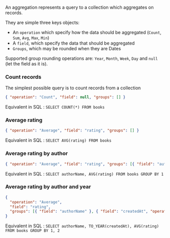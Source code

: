 An aggregation represents a query to a collection which aggregates on records.

They are simple three keys objects:

- An `operation` which specify how the data should be aggregated (`Count`, `Sum`, `Avg`, `Max`, `Min`)
- A `field`, which specify the data that should be aggregated
- `Groups`, which may be rounded when they are Dates

Supported group rounding operations are: `Year`, `Month`, `Week`, `Day` and `null` (let the field as it is).

### Count records

The simplest possible query is to count records from a collection

```json
{ "operation": "Count", "field": null, "groups": [] }
```

Equivalent in SQL : `SELECT COUNT(*) FROM books`

### Average rating

```json
{ "operation": "Average", "field": "rating", "groups": [] }
```

Equivalent in SQL : `SELECT AVG(rating) FROM books`

### Average rating by author

```json
{ "operation": "Average", "field": "rating", "groups": [{ "field": "author:name" }] }
```

Equivalent in SQL : `SELECT authorName, AVG(rating) FROM books GROUP BY 1`

### Average rating by author and year

```json
{
  "operation": "Average",
  "field": "rating",
  "groups": [{ "field": "authorName" }, { "field": "createdAt", "operation": "Year" }]
}
```

Equivalent in SQL : `SELECT authorName, TO_YEAR(createdAt), AVG(rating) FROM books GROUP BY 1, 2`
